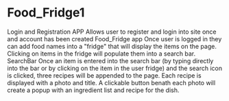 # Food_Fridge1
Login and Registration APP
  Allows user to register and login into site once and account has been created
Food_Fridge app
  Once user is logged in they can add food names into a "fridge" that will display the items on the page.  Clicking on items
  in the fridge will populate them into a search bar. 
SearchBar
  Once an item is entered into the search bar (by typing directly into the bar or by clicking on the item in the user fridge)
  and the search icon is clicked, three recipes will be appended to the page.  Each recipe is displayed with a photo and title.
  A clickable button benath each photo will create a popup with an ingredient list and recipe for the dish.
